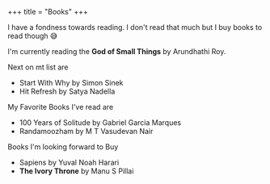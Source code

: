 +++
title = "Books"
+++

I have a fondness towards reading. I don't read that much but I buy books to read though 😅

I'm currently reading the **God of Small Things** by Arundhathi Roy.

Next on mt list are 
- Start With Why by Simon Sinek
- Hit Refresh by Satya Nadella

My Favorite Books I've read are

- 100 Years of Solitude by Gabriel Garcia Marques
- Randamoozham by M T Vasudevan Nair

Books I'm looking forward to Buy

- Sapiens by Yuval Noah Harari
- **The Ivory Throne** by Manu S Pillai

